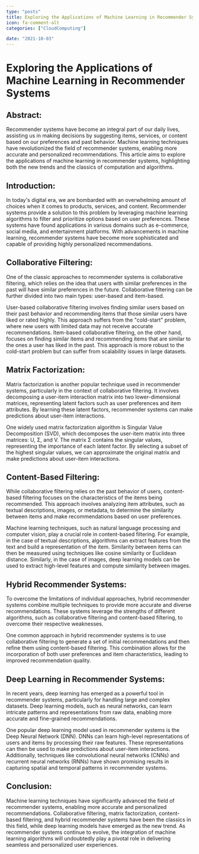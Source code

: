 ```yaml
---
type: "posts"
title: Exploring the Applications of Machine Learning in Recommender Systems
icon: fa-comment-alt
categories: ["CloudComputing"]

date: "2021-10-03"
---
```


# Exploring the Applications of Machine Learning in Recommender Systems

## Abstract:

Recommender systems have become an integral part of our daily lives, assisting us in making decisions by suggesting items, services, or content based on our preferences and past behavior. Machine learning techniques have revolutionized the field of recommender systems, enabling more accurate and personalized recommendations. This article aims to explore the applications of machine learning in recommender systems, highlighting both the new trends and the classics of computation and algorithms.

## Introduction:

In today's digital era, we are bombarded with an overwhelming amount of choices when it comes to products, services, and content. Recommender systems provide a solution to this problem by leveraging machine learning algorithms to filter and prioritize options based on user preferences. These systems have found applications in various domains such as e-commerce, social media, and entertainment platforms. With advancements in machine learning, recommender systems have become more sophisticated and capable of providing highly personalized recommendations.

## Collaborative Filtering:

One of the classic approaches to recommender systems is collaborative filtering, which relies on the idea that users with similar preferences in the past will have similar preferences in the future. Collaborative filtering can be further divided into two main types: user-based and item-based.

User-based collaborative filtering involves finding similar users based on their past behavior and recommending items that those similar users have liked or rated highly. This approach suffers from the "cold-start" problem, where new users with limited data may not receive accurate recommendations. Item-based collaborative filtering, on the other hand, focuses on finding similar items and recommending items that are similar to the ones a user has liked in the past. This approach is more robust to the cold-start problem but can suffer from scalability issues in large datasets.

## Matrix Factorization:

Matrix factorization is another popular technique used in recommender systems, particularly in the context of collaborative filtering. It involves decomposing a user-item interaction matrix into two lower-dimensional matrices, representing latent factors such as user preferences and item attributes. By learning these latent factors, recommender systems can make predictions about user-item interactions.

One widely used matrix factorization algorithm is Singular Value Decomposition (SVD), which decomposes the user-item matrix into three matrices: U, Σ, and V. The matrix Σ contains the singular values, representing the importance of each latent factor. By selecting a subset of the highest singular values, we can approximate the original matrix and make predictions about user-item interactions.

## Content-Based Filtering:

While collaborative filtering relies on the past behavior of users, content-based filtering focuses on the characteristics of the items being recommended. This approach involves analyzing item attributes, such as textual descriptions, images, or metadata, to determine the similarity between items and make recommendations based on user preferences.

Machine learning techniques, such as natural language processing and computer vision, play a crucial role in content-based filtering. For example, in the case of textual descriptions, algorithms can extract features from the text and build a representation of the item. Similarity between items can then be measured using techniques like cosine similarity or Euclidean distance. Similarly, in the case of images, deep learning models can be used to extract high-level features and compute similarity between images.

## Hybrid Recommender Systems:

To overcome the limitations of individual approaches, hybrid recommender systems combine multiple techniques to provide more accurate and diverse recommendations. These systems leverage the strengths of different algorithms, such as collaborative filtering and content-based filtering, to overcome their respective weaknesses.

One common approach in hybrid recommender systems is to use collaborative filtering to generate a set of initial recommendations and then refine them using content-based filtering. This combination allows for the incorporation of both user preferences and item characteristics, leading to improved recommendation quality.

## Deep Learning in Recommender Systems:

In recent years, deep learning has emerged as a powerful tool in recommender systems, particularly for handling large and complex datasets. Deep learning models, such as neural networks, can learn intricate patterns and representations from raw data, enabling more accurate and fine-grained recommendations.

One popular deep learning model used in recommender systems is the Deep Neural Network (DNN). DNNs can learn high-level representations of users and items by processing their raw features. These representations can then be used to make predictions about user-item interactions. Additionally, techniques like convolutional neural networks (CNNs) and recurrent neural networks (RNNs) have shown promising results in capturing spatial and temporal patterns in recommender systems.

## Conclusion:

Machine learning techniques have significantly advanced the field of recommender systems, enabling more accurate and personalized recommendations. Collaborative filtering, matrix factorization, content-based filtering, and hybrid recommender systems have been the classics in this field, while deep learning models have emerged as the new trend. As recommender systems continue to evolve, the integration of machine learning algorithms will undoubtedly play a pivotal role in delivering seamless and personalized user experiences.

